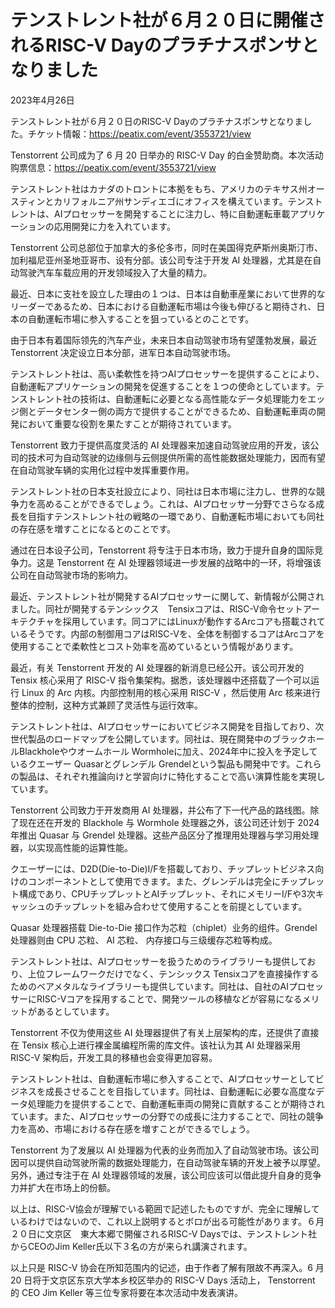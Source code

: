 
# テンストレント社が６月２０日に開催されるRISC-V Dayのプラチナスポンサとなりました

2023年4月26日

テンストレント社が６月２０日のRISC-V Dayのプラチナスポンサとなりました。チケット情報：https://peatix.com/event/3553721/view

Tenstorrent 公司成为了 6 月 20 日举办的 RISC-V Day 的白金赞助商。本次活动购票信息：https://peatix.com/event/3553721/view

テンストレント社はカナダのトロントに本拠をもち、アメリカのテキサス州オースティンとカリフォルニア州サンディエゴにオフィスを構えています。テンストレントは、AIプロセッサーを開発することに注力し、特に自動運転車載アプリケーションの応用開発に力を入れています。

Tenstorrent 公司总部位于加拿大的多伦多市，同时在美国得克萨斯州奥斯汀市、加利福尼亚州圣地亚哥市、设有分部。该公司专注于开发 AI 处理器，尤其是在自动驾驶汽车车载应用的开发领域投入了大量的精力。

最近、日本に支社を設立した理由の１つは、日本は自動車産業において世界的なリーダーであるため、日本における自動運転市場は今後も伸びると期待され、日本の自動運転市場に参入することを狙っているとのことです。

由于日本有着国际领先的汽车产业，未来日本自动驾驶市场有望蓬勃发展，最近 Tenstorrent 决定设立日本分部，进军日本自动驾驶市场。

テンストレント社は、高い柔軟性を持つAIプロセッサーを提供することにより、自動運転アプリケーションの開発を促進することを１つの使命としています。テンストレント社の技術は、自動運転に必要となる高性能なデータ処理能力をエッジ側とデータセンター側の両方で提供することができるため、自動運転車両の開発において重要な役割を果たすことが期待されています。

Tenstorrent 致力于提供高度灵活的 AI 处理器来加速自动驾驶应用的开发，该公司的技术可为自动驾驶的边缘侧与云侧提供所需的高性能数据处理能力，因而有望在自动驾驶车辆的实用化过程中发挥重要作用。

テンストレント社の日本支社設立により、同社は日本市場に注力し、世界的な競争力を高めることができるでしょう。これは、AIプロセッサー分野でさらなる成長を目指すテンストレント社の戦略の一環であり、自動運転市場においても同社の存在感を増すことになるとのことです。

通过在日本设子公司，Tenstorrent 将专注于日本市场，致力于提升自身的国际竞争力。这是 Tenstorrent 在 AI 处理器领域进一步发展的战略中的一环，将增强该公司在自动驾驶市场的影响力。

最近、テンストレント社が開発するAIプロセッサーに関して、新情報が公開されました。同社が開発するテンシックス　Tensixコアは、RISC-V命令セットアーキテクチャを採用しています。同コアにはLinuxが動作するArcコアも搭載されているそうです。内部の制御用コアはRISC-Vを、全体を制御するコアはArcコアを使用することで柔軟性とコスト効率を高めているという情報があります。

最近，有关 Tenstorrent 开发的 AI 处理器的新消息已经公开。该公司开发的 Tensix 核心采用了 RISC-V 指令集架构。据悉，该处理器中还搭载了一个可以运行 Linux 的 Arc 内核。内部控制用的核心采用 RISC-V ，然后使用 Arc 核来进行整体的控制，这种方式兼顾了灵活性与运行效率。

テンストレント社は、AIプロセッサーにおいてビジネス開発を目指しており、次世代製品のロードマップを公開しています。同社は、現在開発中のブラックホールBlackholeやウオームホール Wormholeに加え、2024年中に投入を予定しているクエーザー Quasarとグレンデル Grendelという製品も開発中です。これらの製品は、それぞれ推論向けと学習向けに特化することで高い演算性能を実現しています。

Tenstorrent 公司致力于开发商用 AI 处理器，并公布了下一代产品的路线图。除了现在还在开发的 Blackhole 与 Wormhole 处理器之外，该公司还计划于 2024 年推出 Quasar 与 Grendel 处理器。这些产品区分了推理用处理器与学习用处理器，以实现高性能的运算性能。

クエーザーには、D2D(Die-to-Die)I/Fを搭載しており、チップレットビジネス向けのコンポーネントとして使用できます。また、グレンデルは完全にチップレット構成であり、CPUチップレットとAIチップレット、それにメモリーI/Fや3次キャッシュのチップレットを組み合わせて使用することを前提としています。

Quasar 处理器搭载 Die-to-Die 接口作为芯粒（chiplet）业务的组件。Grendel 处理器则由 CPU 芯粒、 AI 芯粒、 内存接口与三级缓存芯粒等构成。

テンストレント社は、AIプロセッサーを扱うためのライブラリーも提供しており、上位フレームワークだけでなく、テンシックス Tensixコアを直接操作するためのベアメタルなライブラリーも提供しています。同社は、自社のAIプロセッサーにRISC-Vコアを採用することで、開発ツールの移植などが容易になるメリットがあるとしています。

Tenstorrent 不仅为使用这些 AI 处理器提供了有关上层架构的库，还提供了直接在 Tensix 核心上进行裸金属编程所需的库文件。该社认为其 AI 处理器采用 RISC-V 架构后，开发工具的移植也会变得更加容易。

テンストレント社は、自動運転市場に参入することで、AIプロセッサーとしてビジネスを成長させることを目指しています。同社は、自動運転に必要な高度なデータ処理能力を提供することで、自動運転車両の開発に貢献することが期待されています。また、AIプロセッサーの分野での成長に注力することで、同社の競争力を高め、市場における存在感を増すことができるでしょう。

Tenstorrent 为了发展以 AI 处理器为代表的业务而加入了自动驾驶市场。该公司因可以提供自动驾驶所需的数据处理能力，在自动驾驶车辆的开发上被予以厚望。另外，通过专注于在 AI 处理器领域的发展，该公司应该可以借此提升自身的竞争力并扩大在市场上的份额。

以上は、RISC-V協会が理解でいる範囲で記述したものですが、完全に理解しているわけではないので、これ以上説明するとボロが出る可能性があります。６月２０日に文京区　東大本郷で開催されるRISC-V Daysでは、テンストレント社からCEOのJim Keller氏以下３名の方が来られ講演されます。

以上只是 RISC-V 协会在所知范围内的记述，由于作者了解有限故不再深入。6 月 20 日将于文京区东京大学本乡校区举办的 RISC-V Days 活动上， Tenstorrent 的 CEO Jim Keller 等三位专家将要在本次活动中发表演讲。
